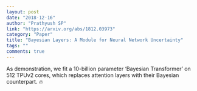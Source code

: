 ```yaml
---
layout: post
date: "2018-12-16"
author: "Prathyush SP"
link: "https://arxiv.org/abs/1812.03973"
category: "Paper"
title: "Bayesian Layers: A Module for Neural Network Uncertainty"
tags: ""
comments: true
---
```

As demonstration, we fit a 10-billion parameter ‘Bayesian Transformer’ on 512 TPUv2 cores, which replaces attention layers with their Bayesian counterpart. 🔥